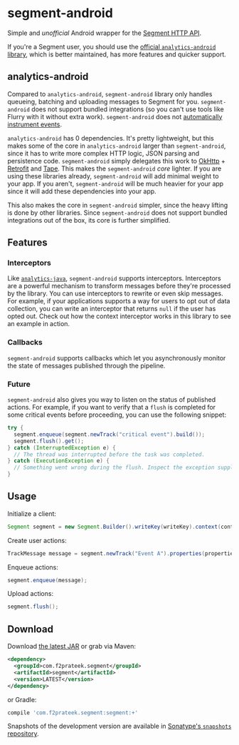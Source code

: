 # segment-android

Simple and *unofficial* Android wrapper for the [Segment HTTP API](https://segment.com/docs/sources/server/http/).

If you're a Segment user, you should use the [official `analytics-android` library](https://segment.com/docs/sources/mobile/android/), which is better maintained, has more features and quicker support.

## analytics-android

Compared to `analytics-android`, `segment-android` library only handles queueing, batching and uploading messages to Segment for you. `segment-android` does not support bundled integrations (so you can't use tools like Flurry with it without extra work). `segment-android` does not [automatically instrument events](https://segment.com/docs/spec/mobile/).

`analytics-android` has 0 dependencies. It's pretty lightweight, but this makes some of the core in `analytics-android` larger than `segment-android`, since it has to write more complex HTTP logic, JSON parsing and persistence code. `segment-android` simply delegates this work to [OkHttp](https://github.com/square/okhttp) + [Retrofit](https://github.com/square/retrofit) and [Tape](https://github.com/square/tape). This makes the `segment-android` *core* lighter. If you are using these libraries already, `segment-android` will add minimal weight to your app. If you aren't, `segment-android` will be much heavier for your app since it will add these dependencies into your app.

This also makes the core in `segment-android` simpler, since the heavy lifting is done by other libraries. Since `segment-android` does not support bundled integrations out of the box, its core is further simplified.

## Features

### Interceptors

Like [`analytics-java`](https://github.com/segmentio/analytics-java), `segment-android` supports interceptors. Interceptors are a powerful mechanism to transform messages before they're processed by the library. You can use interceptors to rewrite or even skip messages. For example, if your applications supports a way for users to opt out of data collection, you can write an interceptor that returns `null` if the user has opted out. Check out how the context interceptor works in this library to see an example in action.

### Callbacks

`segment-android` supports callbacks which let you asynchronously monitor the state of messages published through the pipeline.

### Future

`segment-android` also gives you way to listen on the status of published actions. For example, if you want to verify that a `flush` is completed for some critical events before proceeding, you can use the following snippet:

```java
try {
  segment.enqueue(segment.newTrack("critical event").build());
  segment.flush().get();
} catch (InterruptedException e) {
  // The thread was interrupted before the task was completed.
} catch (ExecutionException e) {
  // Something went wrong during the flush. Inspect the exception supplied to figure out why.
}
```

## Usage

Initialize a client:

```java
Segment segment = new Segment.Builder().writeKey(writeKey).context(context).build();
```

Create user actions:

```java
TrackMessage message = segment.newTrack("Event A").properties(properties).build();
```

Enqueue actions:

```java
segment.enqueue(message);
```

Upload actions:

```java
segment.flush();
```

## Download

Download [the latest JAR](https://search.maven.org/remote_content?g=com.f2prateek.segment&a=segment&v=LATEST) or grab via Maven:
```xml
<dependency>
  <groupId>com.f2prateek.segment</groupId>
  <artifactId>segment</artifactId>
  <version>LATEST</version>
</dependency>
```

or Gradle:
```groovy
compile 'com.f2prateek.segment:segment:+'
```

Snapshots of the development version are available in [Sonatype's `snapshots` repository](https://oss.sonatype.org/content/repositories/snapshots/).
